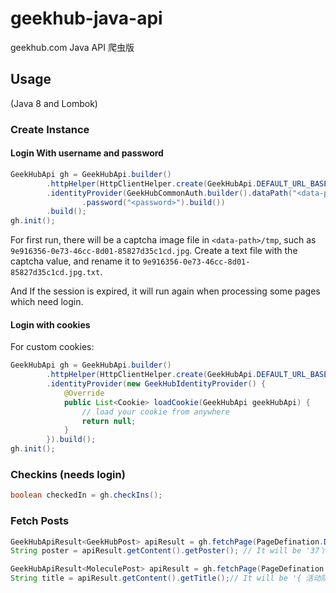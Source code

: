 # geekhub-java-api
geekhub.com Java API 爬虫版

## Usage

(Java 8 and Lombok)

### Create Instance

#### Login With username and password
```java
GeekHubApi gh = GeekHubApi.builder()
		.httpHelper(HttpClientHelper.create(GeekHubApi.DEFAULT_URL_BASE, GeekHubApi.USER_AGENT))
		.identityProvider(GeekHubCommonAuth.builder().dataPath("<data-path>").username("<username>")
				.password("<password>").build())
		.build();
gh.init();
```
For first run, there will be a captcha image file in `<data-path>/tmp`, such as `9e916356-0e73-46cc-8d01-85827d35c1cd.jpg`. 
Create a text file with the captcha value, and rename it to `9e916356-0e73-46cc-8d01-85827d35c1cd.jpg.txt`.

And If the session is expired, it will run again when processing some pages which need login.  

#### Login with cookies

For custom cookies:
```java
GeekHubApi gh = GeekHubApi.builder()
		.httpHelper(HttpClientHelper.create(GeekHubApi.DEFAULT_URL_BASE, GeekHubApi.USER_AGENT))
		.identityProvider(new GeekHubIdentityProvider() {
			@Override
			public List<Cookie> loadCookie(GeekHubApi geekHubApi) {
				// load your cookie from anywhere
				return null;
			}
		}).build();
gh.init();
```
### Checkins (needs login)

```java
boolean checkedIn = gh.checkIns();
```

### Fetch Posts

```java
GeekHubApiResult<GeekHubPost> apiResult = gh.fetchPage(PageDefination.DEFAULT_POST, "2296");
String poster = apiResult.getContent().getPoster();	// It will be '37丫37'
```
```java
GeekHubApiResult<MoleculePost> apiResult = gh.fetchPage(PageDefination.MOLECULE, "1");
String title = apiResult.getContent().getTitle();// It will be '{ 活动队列，暂未开始 } GeekHub Launch！抢到楼层，这一箱 AirPods 2 就是你的了。'
```